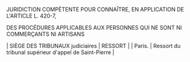 JURIDICTION COMPÉTENTE POUR CONNAÎTRE, EN APPLICATION DE L'ARTICLE L. 420-7,
  

DES PROCÉDURES APPLICABLES AUX PERSONNES QUI NE SONT NI COMMERÇANTS NI ARTISANS


 




| SIÈGE DES TRIBUNAUX
judiciaires | RESSORT |
| Paris. | Ressort du tribunal supérieur d'appel de Saint-Pierre |


 


 


 

